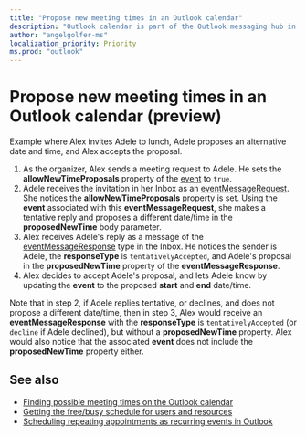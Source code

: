 ```yaml
---
title: "Propose new meeting times in an Outlook calendar"
description: "Outlook calendar is part of the Outlook messaging hub in Office 365 that also lets you manage emails and contacts, find information about users in an organization,"
author: "angelgolfer-ms"
localization_priority: Priority
ms.prod: "outlook"
---
```


# Propose new meeting times in an Outlook calendar (preview)


Example where Alex invites Adele to lunch, Adele proposes an alternative date and time, and Alex accepts the proposal.
1. As the organizer, Alex sends a meeting request to Adele. He sets the **allowNewTimeProposals** property of the [event](/graph/api/resources/event?view=graph-rest-beta) to `true`.
2. Adele receives the invitation in her Inbox as an [eventMessageRequest](graph/api/resources/eventmessagerequest?view=graph-rest-beta). She notices the **allowNewTimeProposals** property is set. Using the **event** associated with this **eventMessageRequest**, she makes a tentative reply and proposes a different date/time in the **proposedNewTime** body parameter.
3. Alex receives Adele's reply as a message of the [eventMessageResponse](/graph/api/resources/event?view=graph-rest-beta) type in the Inbox. He notices the sender is Adele, the **responseType** is `tentativelyAccepted`, and Adele's proposal in the **proposedNewTime** property of the **eventMessageResponse**.
4. Alex decides to accept Adele's proposal, and lets Adele know by updating the **event** to the proposed **start** and **end** date/time.

Note that in step 2, if Adele replies tentative, or declines, and does not propose a different date/time, then in step 3, Alex would receive an **eventMessageResponse** with the **responseType** is `tentativelyAccepted` (or `decline` if Adele declined), but without a **proposedNewTime** property. Alex would also notice that the associated **event** does not include the **proposedNewTime** property either.

## See also
- [Finding possible meeting times on the Outlook calendar](findmeetingtimes-example.md)
- [Getting the free/busy schedule for users and resources](outlook-get-free-busy-schedule.md)
- [Scheduling repeating appointments as recurring events in Outlook](outlook-schedule-recurring-events.md)